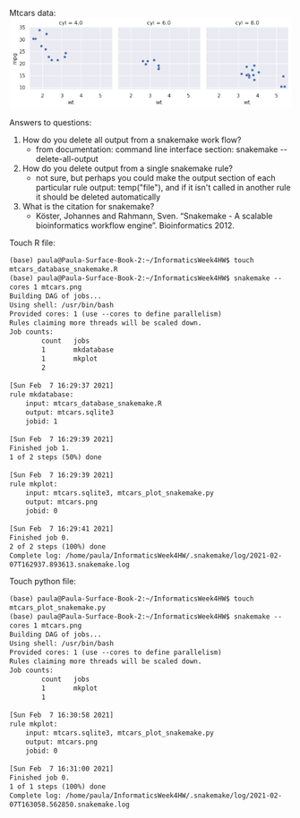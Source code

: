
Mtcars data: 
![mtcars](https://github.com/paulagardner/InformaticsWeek4HW/blob/master/mtcars.png)

Answers to questions:
1. How do you delete all output from a snakemake work flow?
    * from documentation: command line interface section: snakemake --delete-all-output
2. How do you delete output from a single snakemake rule?
    * not sure, but perhaps you could make the output section of each particular rule output: temp("file"), and if it isn't called in another rule it should be deleted automatically
3. What is the citation for snakemake?
    * Köster, Johannes and Rahmann, Sven. “Snakemake - A scalable bioinformatics workflow engine”. Bioinformatics 2012.

Touch R file:
```
(base) paula@Paula-Surface-Book-2:~/InformaticsWeek4HW$ touch mtcars_database_snakemake.R
(base) paula@Paula-Surface-Book-2:~/InformaticsWeek4HW$ snakemake --cores 1 mtcars.png
Building DAG of jobs...
Using shell: /usr/bin/bash
Provided cores: 1 (use --cores to define parallelism)
Rules claiming more threads will be scaled down.
Job counts:
        count   jobs
        1       mkdatabase
        1       mkplot
        2

[Sun Feb  7 16:29:37 2021]
rule mkdatabase:
    input: mtcars_database_snakemake.R
    output: mtcars.sqlite3
    jobid: 1

[Sun Feb  7 16:29:39 2021]
Finished job 1.
1 of 2 steps (50%) done

[Sun Feb  7 16:29:39 2021]
rule mkplot:
    input: mtcars.sqlite3, mtcars_plot_snakemake.py
    output: mtcars.png
    jobid: 0

[Sun Feb  7 16:29:41 2021]
Finished job 0.
2 of 2 steps (100%) done
Complete log: /home/paula/InformaticsWeek4HW/.snakemake/log/2021-02-07T162937.893613.snakemake.log
```

Touch python file:
```
(base) paula@Paula-Surface-Book-2:~/InformaticsWeek4HW$ touch mtcars_plot_snakemake.py
(base) paula@Paula-Surface-Book-2:~/InformaticsWeek4HW$ snakemake --cores 1 mtcars.png
Building DAG of jobs...
Using shell: /usr/bin/bash
Provided cores: 1 (use --cores to define parallelism)
Rules claiming more threads will be scaled down.
Job counts:
        count   jobs
        1       mkplot
        1

[Sun Feb  7 16:30:58 2021]
rule mkplot:
    input: mtcars.sqlite3, mtcars_plot_snakemake.py
    output: mtcars.png
    jobid: 0

[Sun Feb  7 16:31:00 2021]
Finished job 0.
1 of 1 steps (100%) done
Complete log: /home/paula/InformaticsWeek4HW/.snakemake/log/2021-02-07T163058.562850.snakemake.log
```
